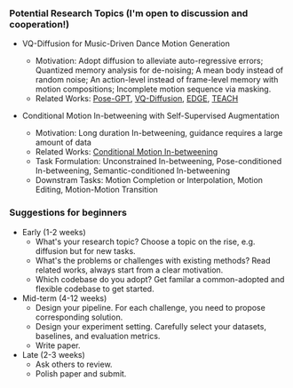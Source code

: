 ### Potential Research Topics (I'm open to discussion and cooperation!)

- VQ-Diffusion for Music-Driven Dance Motion Generation
  - Motivation: Adopt diffusion to alleviate auto-regressive errors; Quantized memory analysis for de-noising; A mean body instead of random noise; An action-level instead of frame-level memory with motion compositions; Incomplete motion sequence via masking.
  - Related Works: [Pose-GPT](https://europe.naverlabs.com/research/computer-vision/posegpt/), [VQ-Diffusion](https://github.com/microsoft/VQ-Diffusion), [EDGE](https://arxiv.org/abs/2211.10658), [TEACH](https://github.com/athn-nik/teach)

- Conditional Motion In-betweening with Self-Supervised Augmentation
  - Motivation: Long duration In-betweening, guidance requires a large amount of data
  - Related Works: [Conditional Motion In-betweening](https://arxiv.org/abs/2202.04307?context=cs.AI)
  - Task Formulation: Unconstrained In-betweening, Pose-conditioned In-betweening, Semantic-conditioned In-betweening
  - Downstram Tasks: Motion Completion or Interpolation, Motion Editing, Motion-Motion Transition

### Suggestions for beginners

- Early (1-2 weeks)
  - What's your research topic? Choose a topic on the rise, e.g. diffusion but for new tasks.
  - What's the problems or challenges with existing methods? Read related works, always start from a clear motivation.
  - Which codebase do you adopt? Get familar a common-adopted and flexible codebase to get started.
- Mid-term (4-12 weeks)
  - Design your pipeline. For each challenge, you need to propose corresponding solution.
  - Design your experiment setting. Carefully select your datasets, baselines, and evaluation metrics.
  - Write paper.
- Late (2-3 weeks)
  - Ask others to review.
  - Polish paper and submit.
